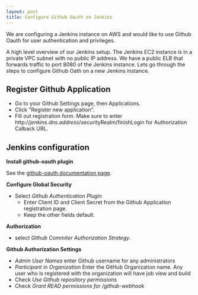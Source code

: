 ```yaml
---
layout: post
title: Configure Github Oauth on Jenkins
---
```


We are configuring a Jenkins instance on AWS and would like to use Github Oauth for user authentication and privileges.

A high level overview of our Jenkins setup.  The Jenkins EC2 instance is in a private VPC subnet with no public IP address.  We have a public ELB that forwards traffic to port 8080 of the Jenkins instance.  Lets go through the steps to configure Github Oath on a new Jenkins instance.


Register Github Application
---------------------------

* Go to your Github Settings page, then Applications.  
* Click "Register new application".  
* Fill out registration form.  Make sure to enter http://*jenkins.dns.address*/securityRealm/finishLogin for Authorization Calback URL.

Jenkins configuration
---------------------
**Install github-oauth plugin**

See the [github-oauth documentation page](https://wiki.jenkins-ci.org/display/JENKINS/Github+OAuth+Plugin#GithubOAuthPlugin-Setup).

**Configure Global Security**

* Select *Github Authentication Plugin*
  * Enter Client ID and Client Secret from the Github Application registration page.  
  * Keep the other fields default.

**Authorization**

* select *Github Commiter Authorization Strategy*.

**Github Authorization Settings**

* *Admin User Names* enter Github username for any administrators
* *Participant in Organization*  Enter the GitHub Organization name.  Any user who is registered with the organization will have job view and build
* Check *Use Github repository permissions*
* Check *Grant READ permissions for /github-webhook*
